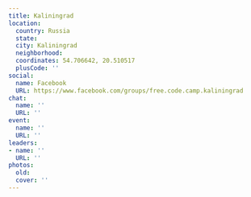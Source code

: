 ```yaml
---
title: Kaliningrad
location:
  country: Russia
  state: 
  city: Kaliningrad
  neighborhood: 
  coordinates: 54.706642, 20.510517
  plusCode: ''
social:
  name: Facebook
  URL: https://www.facebook.com/groups/free.code.camp.kaliningrad
chat:
  name: ''
  URL: ''
event:
  name: ''
  URL: ''
leaders:
- name: ''
  URL: ''
photos:
  old: 
  cover: ''
---
```

